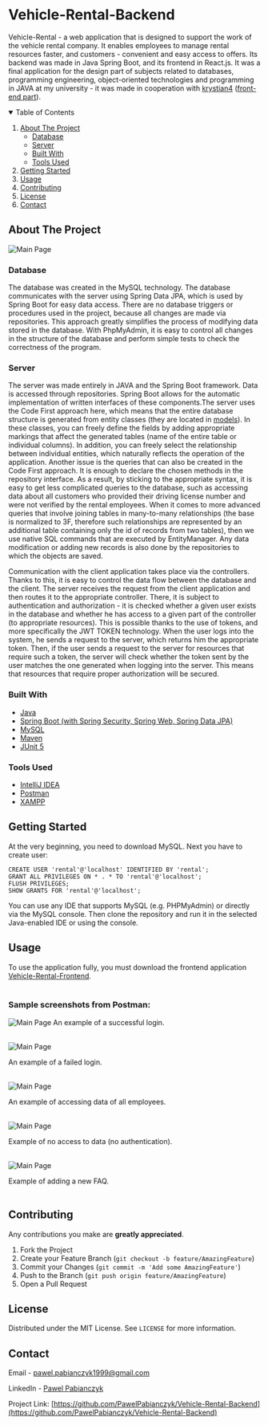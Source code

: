 # Vehicle-Rental-Backend
Vehicle-Rental - a web application that is designed to support the work of the vehicle rental company. It enables employees to manage rental resources faster, and customers - convenient and easy access to offers. Its backend was made in Java Spring Boot, and its frontend in React.js. It was a final application for the design part of subjects related to databases, programming engineering, object-oriented technologies and programming in JAVA at my university - it was made in cooperation with [krystian4](https://github.com/krystian4) ([front-end part](https://github.com/krystian4/Vehicle-Rental-Frontend)).

<details open="open">
  <summary>Table of Contents</summary>
  <ol>
    <li>
      <a href="#about-the-project">About The Project</a>
      <ul>
        <li><a href="#database">Database</a></li>
        <li><a href="#server">Server</a></li>
        <li><a href="#built-with">Built With</a></li>
        <li><a href="#tools-used">Tools Used</a></li>
      </ul>
    </li>
    <li>
      <a href="#getting-started">Getting Started</a>
    </li>
    <li><a href="#usage">Usage</a></li>
    <li><a href="#contributing">Contributing</a></li>
    <li><a href="#license">License</a></li>
    <li><a href="#contact">Contact</a></li>
  </ol>
</details>

## About The Project

![Main Page](/images/main.png)

### Database
The database was created in the MySQL technology. The database communicates with the server using Spring Data JPA, which is used by Spring Boot for easy data access. There are no database triggers or procedures used in the project, because all changes are made via repositories. This approach greatly simplifies the process of modifying data stored in the database. With PhpMyAdmin, it is easy to control all changes in the structure of the database and perform simple tests to check the correctness of the program.

### Server
The server was made entirely in JAVA and the Spring Boot framework. Data is accessed through repositories. Spring Boot allows for the automatic implementation of written interfaces of these components.The server uses the Code First approach here, which means that the entire database structure is generated from entity classes (they are located in [models](https://github.com/PawelPabianczyk/Vehicle-Rental-Backend/tree/main/src/main/java/pl/vehiclerental/restapi/models)). In these classes, you can freely define the fields by adding appropriate markings that affect the generated tables (name of the entire table or individual columns). In addition, you can freely select the relationship between individual entities, which naturally reflects the operation of the application.
Another issue is the queries that can also be created in the Code First approach. It is enough to declare the chosen methods in the repository interface. As a result, by sticking to the appropriate syntax, it is easy to get less complicated queries to the database, such as accessing data about all customers who provided their driving license number and were not verified by the rental employees. When it comes to more advanced queries that involve joining tables in many-to-many relationships (the base is normalized to 3F, therefore such relationships are represented by an additional table containing only the id of records from two tables), then we use native SQL commands that are executed by EntityManager. Any data modification or adding new records is also done by the repositories to which the objects are saved.<br/>

Communication with the client application takes place via the controllers. Thanks to this, it is easy to control the data flow between the database and the client. The server receives the request from the client application and then routes it to the appropriate controller. There, it is subject to authentication and authorization - it is checked whether a given user exists in the database and whether he has access to a given part of the controller (to appropriate resources). This is possible thanks to the use of tokens, and more specifically the JWT TOKEN technology. When the user logs into the system, he sends a request to the server, which returns him the appropriate token. Then, if the user sends a request to the server for resources that require such a token, the server will check whether the token sent by the user matches the one generated when logging into the server. This means that resources that require proper authorization will be secured.

### Built With
* [Java](https://www.java.com/pl/)
* [Spring Boot (with Spring Security, Spring Web, Spring Data JPA)](https://spring.io/projects/spring-boot)
* [MySQL](https://www.mysql.com/)
* [Maven](https://maven.apache.org/)
* [JUnit 5](https://junit.org/junit5/)


### Tools Used
* [IntelliJ IDEA](https://www.jetbrains.com/idea/)
* [Postman](https://www.postman.com/)
* [XAMPP](https://www.apachefriends.org/pl/index.html)

## Getting Started
At the very beginning, you need to download MySQL. Next you have to create user:
```
CREATE USER 'rental'@'localhost' IDENTIFIED BY 'rental';
GRANT ALL PRIVILEGES ON * . * TO 'rental'@'localhost';
FLUSH PRIVILEGES;
SHOW GRANTS FOR 'rental'@'localhost';

```
You can use any IDE that supports MySQL (e.g. PHPMyAdmin) or directly via the MySQL console. Then clone the repository and run it in the selected Java-enabled IDE or using the console.

## Usage
To use the application fully, you must download the frontend application [Vehicle-Rental-Frontend](https://github.com/krystian4/Vehicle-Rental-Frontend).<br/><br/>
### Sample screenshots from Postman:

![Main Page](/images/01.png)
An example of a successful login.<br/><br/>

![Main Page](/images/02.png)

An example of a failed login.<br/><br/>

![Main Page](/images/03.png)

An example of accessing data of all employees.<br/><br/>

![Main Page](/images/04.png)

Example of no access to data (no authentication).<br/><br/>

![Main Page](/images/05.png)

Example of adding a new FAQ.<br/><br/>

## Contributing

Any contributions you make are **greatly appreciated**.

1. Fork the Project
2. Create your Feature Branch (`git checkout -b feature/AmazingFeature`)
3. Commit your Changes (`git commit -m 'Add some AmazingFeature'`)
4. Push to the Branch (`git push origin feature/AmazingFeature`)
5. Open a Pull Request

## License

Distributed under the MIT License. See `LICENSE` for more information.

## Contact

Email - pawel.pabianczyk1999@gmail.com

LinkedIn - [Pawel Pabianczyk](https://www.linkedin.com/in/pawe%C5%82-pabia%C5%84czyk-a32693171/)

Project Link: [https://github.com/PawelPabianczyk/Vehicle-Rental-Backend](https://github.com/PawelPabianczyk/Vehicle-Rental-Backend)
